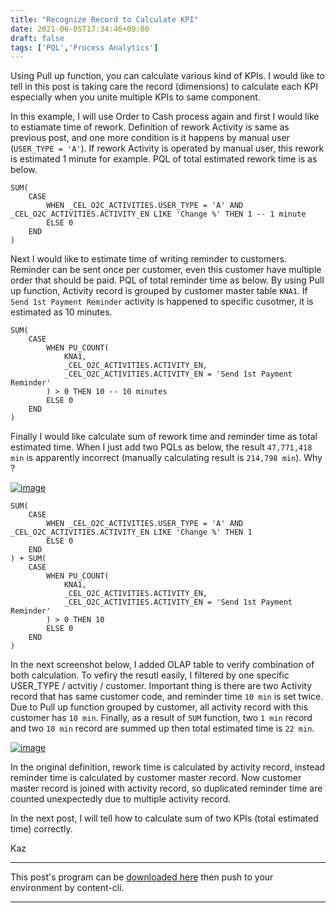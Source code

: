 ```yaml
---
title: "Recognize Record to Calculate KPI"
date: 2021-06-05T17:34:46+09:00
draft: false
tags: ['PQL','Process Analytics']
---
```


Using Pull up function, you can calculate various kind of KPIs. I would like to tell in this post is taking care the record (dimensions) to calculate each KPI especially when you unite multiple KPIs to same component.

In this example, I will use Order to Cash process again and first I would like to estiamate time of rework. Definition of rework Activity is same as previous post, and one more condition is it happens by manual user (`USER_TYPE = 'A'`). If rework Activity is operated by manual user, this rework is estimated 1 minute for example. PQL of total estimated rework time is as below.

```
SUM(
    CASE
        WHEN _CEL_O2C_ACTIVITIES.USER_TYPE = 'A' AND _CEL_O2C_ACTIVITIES.ACTIVITY_EN LIKE 'Change %' THEN 1 -- 1 minute
        ELSE 0
    END
)
```

Next I would like to estimate time of writing reminder to customers. Reminder can be sent once per customer, even this customer have multiple order that should be paid. PQL of total reminder time as below. By using Pull up function, Activity record is grouped by customer master table `KNA1`. If `Send 1st Payment Reminder` activity is happened to specific cusotmer, it is estimated as 10 minutes.

```
SUM(
    CASE
        WHEN PU_COUNT(
            KNA1,
            _CEL_O2C_ACTIVITIES.ACTIVITY_EN,
            _CEL_O2C_ACTIVITIES.ACTIVITY_EN = 'Send 1st Payment Reminder'
        ) > 0 THEN 10 -- 10 minutes
        ELSE 0
    END
)
```

Finally I would like calculate sum of rework time and reminder time as total estimated time. When I just add two PQLs as below, the result `47,771,418 min` is apparently incorrect (manually calculating result is `214,798 min`). Why ?

[![image](https://user-images.githubusercontent.com/67397583/120887993-f53bd100-c630-11eb-9b41-e56b519aeaaa.png)](https://user-images.githubusercontent.com/67397583/120887993-f53bd100-c630-11eb-9b41-e56b519aeaaa.png)

```
SUM(
    CASE
        WHEN _CEL_O2C_ACTIVITIES.USER_TYPE = 'A' AND _CEL_O2C_ACTIVITIES.ACTIVITY_EN LIKE 'Change %' THEN 1
        ELSE 0
    END
) + SUM(
    CASE
        WHEN PU_COUNT(
            KNA1,
            _CEL_O2C_ACTIVITIES.ACTIVITY_EN,
            _CEL_O2C_ACTIVITIES.ACTIVITY_EN = 'Send 1st Payment Reminder'
        ) > 0 THEN 10
        ELSE 0
    END
)
```

In the next screenshot below, I added OLAP table to verify combination of both calculation. To vefiry the resutl easily, I filtered by one specific USER_TYPE / actvitiy / customer. Important thing is there are two Activity record that has same customer code, and reminder time `10 min` is set twice. Due to Pull up function grouped by customer, all activity record with this customer has `10 min`. Finally, as a result of `SUM` function, two `1 min` record and two `10 min` record are summed up then total estimated time is `22 min`.

[![image](https://user-images.githubusercontent.com/67397583/120888302-8790a480-c632-11eb-811d-6b4f8b66705f.png)](https://user-images.githubusercontent.com/67397583/120888302-8790a480-c632-11eb-811d-6b4f8b66705f.png)

In the original definition, rework time is calculated by activity record, instead reminder time is calculated by customer master record. Now customer master record is joined with activity record, so duplicated reminder time are counted unexpectedly due to multiple activity record.

In the next post, I will tell how to calculate sum of two KPIs (total estimated time) correctly.

Kaz

---

This post's program can be [downloaded here](../../examples/o2c_analysis_20210605.json) then push to your environment by content-cli.

---
